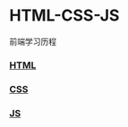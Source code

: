 # HTML-CSS-JS
前端学习历程






### [HTML](https://github.com/SunshineBrother/HTML-CSS-JS/blob/master/HTML/HTML.md)


### [CSS](https://github.com/SunshineBrother/HTML-CSS-JS/blob/master/CSS/CSS.md)


### [JS](https://github.com/SunshineBrother/HTML-CSS-JS/blob/master/JS/JS.md)


